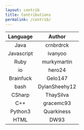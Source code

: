 ```yaml
---
layout: contrib
title: Contributions
permalink: /contrib/
---
```


| Language |    Author    |
|:--------:|:------------:|
|   Java   |   crnbrdrck  |
|Javascript|    ivanyoo   |
|   Ruby   |  murkymartin |
|    io    |    hero24    |
|Brainfuck |    Gelo147   |
|   bash   |DylanSheehy12 |
|  CSharp  |   ThaySilva  |
|  C++     |   gracemc93  |
| Python3  |  Quarkiness  |
|   HTML   |     DW93     |

